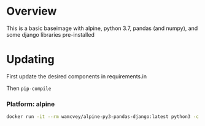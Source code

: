 # Overview 
This is a basic baseimage with alpine, python 3.7, pandas (and numpy), and 
some django libraries pre-installed

# Updating
First update the desired components in requirements.in

Then `pip-compile`

### Platform: alpine

```bash
docker run -it --rm wamcvey/alpine-py3-pandas-django:latest python3 -c "import pandas as pd; pd.test();"
```

